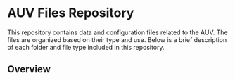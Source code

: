 # AUV Files Repository

This repository contains data and configuration files related to the AUV. The files are organized based on their type and use. Below is a brief description of each folder and file type included in this repository.

## Overview


